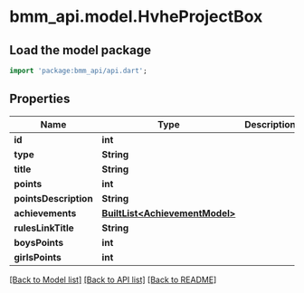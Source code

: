 # bmm_api.model.HvheProjectBox

## Load the model package
```dart
import 'package:bmm_api/api.dart';
```

## Properties
Name | Type | Description | Notes
------------ | ------------- | ------------- | -------------
**id** | **int** |  | 
**type** | **String** |  | 
**title** | **String** |  | [optional] 
**points** | **int** |  | [optional] 
**pointsDescription** | **String** |  | [optional] 
**achievements** | [**BuiltList&lt;AchievementModel&gt;**](AchievementModel.md) |  | [optional] 
**rulesLinkTitle** | **String** |  | [optional] 
**boysPoints** | **int** |  | [optional] 
**girlsPoints** | **int** |  | [optional] 

[[Back to Model list]](../README.md#documentation-for-models) [[Back to API list]](../README.md#documentation-for-api-endpoints) [[Back to README]](../README.md)


